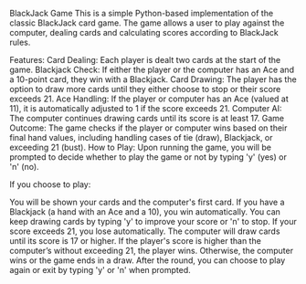 BlackJack Game
This is a simple Python-based implementation of the classic BlackJack card game. The game allows a user to play against the computer, dealing cards and calculating scores according to BlackJack rules.

Features:
Card Dealing: Each player is dealt two cards at the start of the game.
Blackjack Check: If either the player or the computer has an Ace and a 10-point card, they win with a Blackjack.
Card Drawing: The player has the option to draw more cards until they either choose to stop or their score exceeds 21.
Ace Handling: If the player or computer has an Ace (valued at 11), it is automatically adjusted to 1 if the score exceeds 21.
Computer AI: The computer continues drawing cards until its score is at least 17.
Game Outcome: The game checks if the player or computer wins based on their final hand values, including handling cases of tie (draw), Blackjack, or exceeding 21 (bust).
How to Play:
Upon running the game, you will be prompted to decide whether to play the game or not by typing 'y' (yes) or 'n' (no).

If you choose to play:

You will be shown your cards and the computer's first card.
If you have a Blackjack (a hand with an Ace and a 10), you win automatically.
You can keep drawing cards by typing 'y' to improve your score or 'n' to stop.
If your score exceeds 21, you lose automatically.
The computer will draw cards until its score is 17 or higher.
If the player's score is higher than the computer’s without exceeding 21, the player wins. Otherwise, the computer wins or the game ends in a draw.
After the round, you can choose to play again or exit by typing 'y' or 'n' when prompted.

